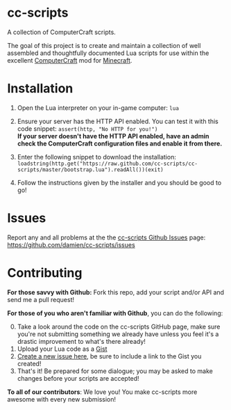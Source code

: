cc-scripts
==========

A collection of ComputerCraft scripts.

The goal of this project is to create and maintain a collection of well
assembled and thoughtfully documented Lua scripts for use within the excellent
[ComputerCraft](http://computercraft.info/wiki/Main_Page) mod for
[Minecraft](https://minecraft.net/).

Installation
============

1. Open the Lua interpreter on your in-game computer: `lua`

2. Ensure your server has the HTTP API enabled. You can test it with this code snippet:
   `assert(http, "No HTTP for you!")`  
   __If your server doesn't have the HTTP API enabled, have an admin check the ComputerCraft configuration files and enable it from there.__

3. Enter the following snippet to download the installation:
`loadstring(http.get("https://raw.github.com/cc-scripts/cc-scripts/master/bootstrap.lua").readAll())(exit)`

4. Follow the instructions given by the installer and you should be good to go!

Issues
======

Report any and all problems at the the [cc-scripts Github Issues](https://github.com/cc-scripts/cc-scripts/issues) page: https://github.com/damien/cc-scripts/issues

Contributing
============

__For those savvy with Github:__ Fork this repo, add your script and/or
API and send me a pull request!

__For those of you who aren't familiar with Github__, you can do the following:

0. Take a look around the code on the cc-scripts GitHub page,
   make sure you're not submitting something we already have unless you feel
   it's a drastic improvement to what's there already!
0. Upload your Lua code as a [Gist](https://gist.github.com/)
0. [Create a new issue here](https://github.com/cc-scripts/cc-scripts/issues),
   be sure to include a link to the Gist you created!
0. That's it! Be prepared for some dialogue; you may be asked to make changes
   before your scripts are accepted!

__To all of our contributors__: We love you! You make cc-scripts more awesome
with every new submission!
